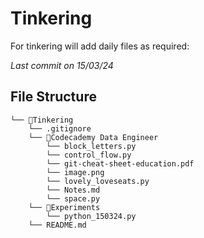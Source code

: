 # Tinkering
For tinkering will add daily files as required:

*Last commit on 15/03/24*

## File Structure

```
└── 📁Tinkering
    └── .gitignore
    └── 📁Codecademy Data Engineer
        └── block_letters.py
        └── control_flow.py
        └── git-cheat-sheet-education.pdf
        └── image.png
        └── lovely_loveseats.py
        └── Notes.md
        └── space.py
    └── 📁Experiments
        └── python_150324.py
    └── README.md
```
